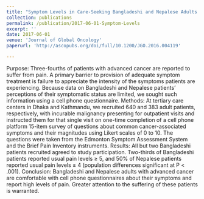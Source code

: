 ```yaml
---
title: "Symptom Levels in Care-Seeking Bangladeshi and Nepalese Adults With Advanced Cancer"
collection: publications
permalink: /publication/2017-06-01-Symptom-Levels
excerpt: ''
date: 2017-06-01
venue: 'Journal of Global Oncology'
paperurl: 'http://ascopubs.org/doi/full/10.1200/JGO.2016.004119'

---
```

Purpose: Three-fourths of patients with advanced cancer are reported to suffer from pain. A primary barrier to provision of adequate symptom treatment is failure to appreciate 
the intensity of the symptoms patients are experiencing. Because data on Bangladeshi and Nepalese patients’ perceptions of their symptomatic status are limited, we sought such 
information using a cell phone questionnaire. Methods: At tertiary care centers in Dhaka and Kathmandu, we recruited 640 and 383 adult patients, respectively, with incurable malignancy presenting for outpatient visits 
and instructed them for that single visit on one-time completion of a cell phone platform 15-item survey of questions about common cancer-associated symptoms and their 
magnitudes using Likert scales of 0 to 10. The questions were taken from the Edmonton Symptom Assessment System and the Brief Pain Inventory instruments. Results: All but two Bangladeshi patients recruited agreed to study participation. Two-thirds of Bangladeshi patients reported usual pain levels ≥ 5, and 50% of Nepalese 
patients reported usual pain levels ≥ 4 (population differences significant at P < .001). Conclusion: Bangladeshi and Nepalese adults with advanced cancer are comfortable with cell phone questionnaires about their symptoms and report high levels of pain. Greater 
attention to the suffering of these patients is warranted.